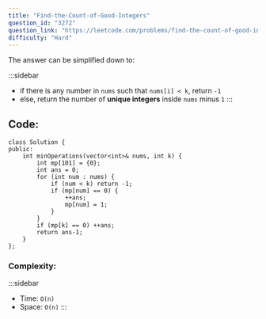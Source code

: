 ```yaml
---
title: "Find-the-Count-of-Good-Integers"
question_id: "3272"
question_link: "https://leetcode.com/problems/find-the-count-of-good-integers/"
difficulty: "Hard"
---
```


The answer can be simplified down to:

:::sidebar
- if there is any number in `nums` such that `nums[i] < k`, return `-1`
- else, return the number of **unique integers** inside `nums` minus `1`
:::

## Code<span>:</span>

```{.cpp}
class Solution {
public:
    int minOperations(vector<int>& nums, int k) {
        int mp[101] = {0};
        int ans = 0;
        for (int num : nums) {
            if (num < k) return -1;
            if (mp[num] == 0) {
                ++ans;
                mp[num] = 1;
            }
        }
        if (mp[k] == 0) ++ans;
        return ans-1;
    }
};
```

### Complexity<span>:</span>

:::sidebar
- Time: `O(n)`
- Space: `O(n)`
:::
